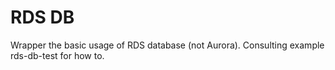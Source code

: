 # RDS DB

Wrapper the basic usage of RDS database (not Aurora). Consulting example rds-db-test for how to.

